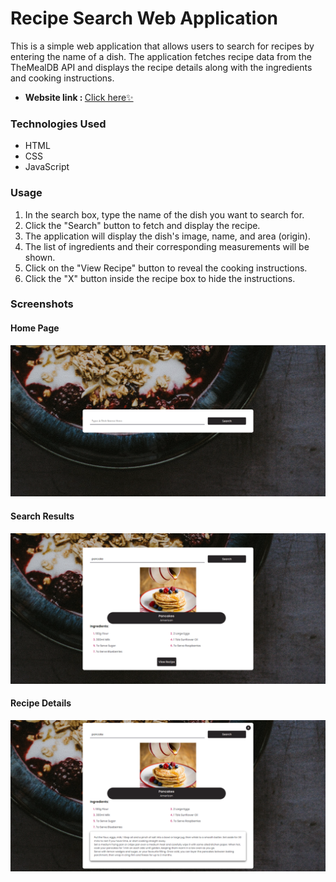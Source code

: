 # Recipe Search Web Application
This is a simple web application that allows users to search for recipes by entering the name of a dish. The application fetches recipe data from the TheMealDB API and displays the recipe details along with the ingredients and cooking instructions.

- <b>Website link : </b>[Click here✨](https://blaze-001.github.io/Recipe-Search-Web-Application/)
### Technologies Used
* HTML
* CSS
* JavaScript
### Usage
1. In the search box, type the name of the dish you want to search for.
2. Click the "Search" button to fetch and display the recipe.
3. The application will display the dish's image, name, and area (origin).
4. The list of ingredients and their corresponding measurements will be shown.
5. Click on the "View Recipe" button to reveal the cooking instructions.
6. Click the "X" button inside the recipe box to hide the instructions.

### Screenshots
#### Home Page
![](images/screenshots/home.png)
#### Search Results
![](images/screenshots/search-result.png)
#### Recipe Details
![](images/screenshots/recipe-result.png)
